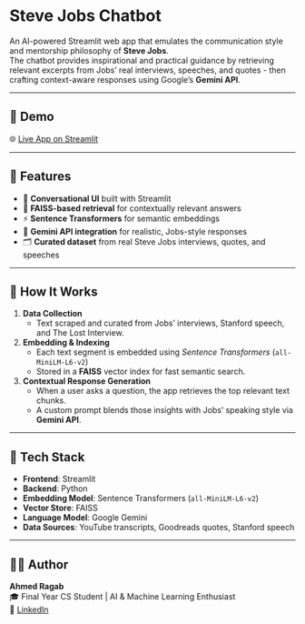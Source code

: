 # Steve Jobs Chatbot

An AI-powered Streamlit web app that emulates the communication style and mentorship philosophy of **Steve Jobs**.  
The chatbot provides inspirational and practical guidance by retrieving relevant excerpts from Jobs’ real interviews, speeches, and quotes - then crafting context-aware responses using Google’s **Gemini API**.

---

## 🚀 Demo

🌐 [Live App on Streamlit](https://persona-rag-stevejobs-g3zyzeda6xebk4g83zfvmv.streamlit.app/)

---

## 📌 Features

- 💬 **Conversational UI** built with Streamlit  
- 🧠 **FAISS-based retrieval** for contextually relevant answers  
- ⚡ **Sentence Transformers** for semantic embeddings  
- 🤖 **Gemini API integration** for realistic, Jobs-style responses  
- 🗂️ **Curated dataset** from real Steve Jobs interviews, quotes, and speeches  

---

## 🧠 How It Works

1. **Data Collection**  
   - Text scraped and curated from Jobs’ interviews, Stanford speech, and The Lost Interview.  
2. **Embedding & Indexing**  
   - Each text segment is embedded using *Sentence Transformers* (`all-MiniLM-L6-v2`)  
   - Stored in a **FAISS** vector index for fast semantic search.  
3. **Contextual Response Generation**  
   - When a user asks a question, the app retrieves the top relevant text chunks.  
   - A custom prompt blends those insights with Jobs’ speaking style via **Gemini API**.  

---

## 🧰 Tech Stack

- **Frontend**: Streamlit  
- **Backend**: Python  
- **Embedding Model**: Sentence Transformers (`all-MiniLM-L6-v2`)  
- **Vector Store**: FAISS  
- **Language Model**: Google Gemini  
- **Data Sources**: YouTube transcripts, Goodreads quotes, Stanford speech  

---

## 🙋‍♂️ Author

**Ahmed Ragab**  
🎓 Final Year CS Student | AI & Machine Learning Enthusiast  
🔗 [LinkedIn](https://www.linkedin.com/in/ahmed-ragab-29a547218/)
